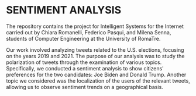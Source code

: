 # SENTIMENT ANALYSIS
The repository contains the project for Intelligent Systems for the Internet carried out by Chiara Romanelli, Federico Pasqui, and Milena Senna, students of Computer Engineering at the University of RomaTre.

Our work involved analyzing tweets related to the U.S. elections, focusing on the years 2019 and 2021. The purpose of our analysis was to study the polarization of tweets through the examination of various topics. Specifically, we conducted a sentiment analysis to show citizens' preferences for the two candidates: Joe Biden and Donald Trump. Another topic we considered was the localization of the users of the relevant tweets, allowing us to observe sentiment trends on a geographical basis. 
